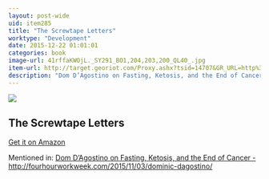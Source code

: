 ```yaml
---
layout: post-wide
uid: item285
title: "The Screwtape Letters"
worktype: "Development"
date: 2015-12-22 01:01:01
categories: book
image-url: 41rffaKWOjL._SY291_BO1,204,203,200_QL40_.jpg
item-url: http://target.georiot.com/Proxy.ashx?tsid=14707&GR_URL=http%3A%2F%2Fwww.amazon.com%2FScrewtape-Letters-C-S-Lewis%2Fdp%2F0060652934
description: "Dom D’Agostino on Fasting, Ketosis, and the End of Cancer - http://fourhourworkweek.com/2015/11/03/dominic-dagostino/"
---
```

<a href="http://target.georiot.com/Proxy.ashx?tsid=14707&GR_URL=http%3A%2F%2Fwww.amazon.com%2FScrewtape-Letters-C-S-Lewis%2Fdp%2F0060652934" target="blank"><img src="../../../../img/thumbs/41rffaKWOjL._SY291_BO1,204,203,200_QL40_.jpg" class="prod-img"></a>
<h2>The Screwtape Letters</h2>
<p><a href="http://target.georiot.com/Proxy.ashx?tsid=14707&GR_URL=http%3A%2F%2Fwww.amazon.com%2FScrewtape-Letters-C-S-Lewis%2Fdp%2F0060652934" target="blank">Get it on Amazon</a><p>
<p>Mentioned in: <a href="http://fourhourworkweek.com/2015/11/03/dominic-dagostino/" target="blank">Dom D’Agostino on Fasting, Ketosis, and the End of Cancer - http://fourhourworkweek.com/2015/11/03/dominic-dagostino/</a></p>
